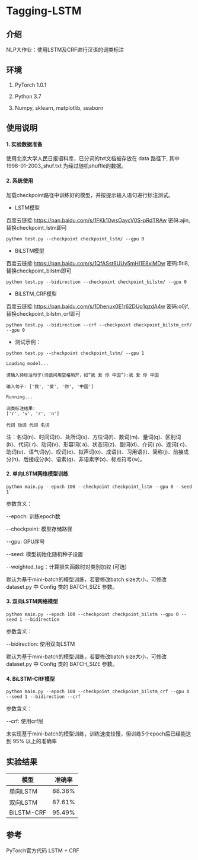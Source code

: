 # Tagging-LSTM

## 介绍
NLP大作业：使用LSTM及CRF进行汉语的词类标注

## 环境

1.  PyTorch 1.0.1

2.  Python 3.7

3.  Numpy, sklearn, matplotlib, seaborn


## 使用说明

#### 1.  实验数据准备

使用北京大学人民日报语料库，已分词的txt文档被存放在 data 路径下, 其中 1998-01-2003_shuf.txt 为经过随机shuffle的数据。


#### 2.  系统使用

加载checkpoint路径中训练好的模型，并按提示输入语句进行标注测试。

- LSTM模型

百度云链接:https://pan.baidu.com/s/1FKk10wsOaycV0S-pRdTRAw  密码:ajin,替换checkpoint_lstm即可

```python test.py --checkpoint checkpoint_lstm/ --gpu 0 ```

- BiLSTM模型

百度云链接:https://pan.baidu.com/s/1QfASst6UUy5mHI1E8xlMDw  密码:5ti8,替换checkpoint_bilstm即可

```python test.py --bidirection --checkpoint checkpoint_bilstm/ --gpu 0 ```

- BiLSTM_CRF模型

百度云链接:https://pan.baidu.com/s/1Dhenux0E1r62DUq1qzdA4w  密码:o0jf,替换checkpoint_bilstm_crf即可

```python test.py --bidirection --crf --checkpoint checkpoint_bilstm_crf/ --gpu 0 ```

- 测试示例：
```
python test.py --checkpoint checkpoint_lstm/ --gpu 1

Loading model...

请输入待标注句子(词语间用空格隔开，如“我 爱 你 中国”):我 爱 你 中国

输入句子: ['我', '爱', '你', '中国']

Running...

词类标注结果:
['r', 'v', 'r', 'n']

代词 动词 代词 名词
```

注：名词(n)、时间词(t)、处所词(s)、方位词(f)、数词(m)、量词(q)、区别词(b)、代词( r)、动词(v)、形容词( a)、状态词(z)、副词(d)、介词( p)、连词( c)、助词(u)、语气词(y)、叹词(e)、拟声词(o)、成语(i)、习用语(l)、简称(j)、前接成分(h)、后接成分(k)、语素(g)、非语素字(x)、标点符号(w)。


#### 2.  单向LSTM网络模型训练

```python main.py --epoch 100 --checkpoint checkpoint_lstm --gpu 0 --seed 1```

参数含义：

--epoch: 训练epoch数

--checkpoint: 模型存储路径

--gpu: GPU序号

--seed: 模型初始化随机种子设置

--weighted_tag：计算损失函数时对类别加权 (可选)

默认为基于mini-batch的模型训练，若要修改batch size大小，可修改 dataset.py 中 Config 类的 BATCH_SIZE 参数。


#### 3.  双向LSTM网络模型

```python main.py --epoch 100 --checkpoint checkpoint_bilstm --gpu 0 --seed 1 --bidirection```

参数含义：

--bidirection: 使用双向LSTM

默认为基于mini-batch的模型训练，若要修改batch size大小，可修改 dataset.py 中 Config 类的 BATCH_SIZE 参数。


#### 4.  BiLSTM-CRF模型

```python main.py --epoch 100 --checkpoint checkpoint_bilstm_crf --gpu 0 --seed 1 --bidirection --crf```

参数含义：

--crf: 使用crf层

未实现基于mini-batch的模型训练，训练速度较慢，但训练5个epoch后已经能达到 95% 以上的准确率

## 实验结果

| 模型         | 准确率    |
|------------|--------|
| 单向LSTM     | 88.38% |
| 双向LSTM     | 87.61% |
| BiLSTM-CRF | 95.49% |

## 参考

PyTorch官方代码 LSTM + CRF

